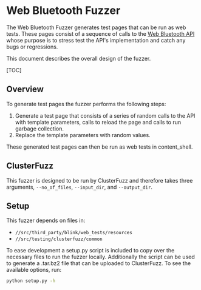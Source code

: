 # Web Bluetooth Fuzzer

The Web Bluetooth Fuzzer generates test pages that can be run as web tests.
These pages consist of a sequence of calls to the [Web Bluetooth API](../..)
whose purpose is to stress test the API's implementation and catch any bugs
or regressions.

This document describes the overall design of the fuzzer.

[TOC]

## Overview
To generate test pages the fuzzer performs the following steps:

1. Generate a test page that consists of a series of random calls to the API
   with template parameters, calls to reload the page and calls to run garbage
   collection.
2. Replace the template parameters with random values.

These generated test pages can then be run as web tests in content_shell.

## ClusterFuzz
This fuzzer is designed to be run by ClusterFuzz and therefore takes three
arguments, `--no_of_files`, `--input_dir`, and `--output_dir`.

## Setup
This fuzzer depends on files in:
* `//src/third_party/blink/web_tests/resources`
* `//src/testing/clusterfuzz/common`

To ease development a setup.py script is included to copy over the necessary
files to run the fuzzer locally. Additionally the script can be used to generate
a .tar.bz2 file that can be uploaded to ClusterFuzz. To see the available
options, run:
```sh
python setup.py -h
```

